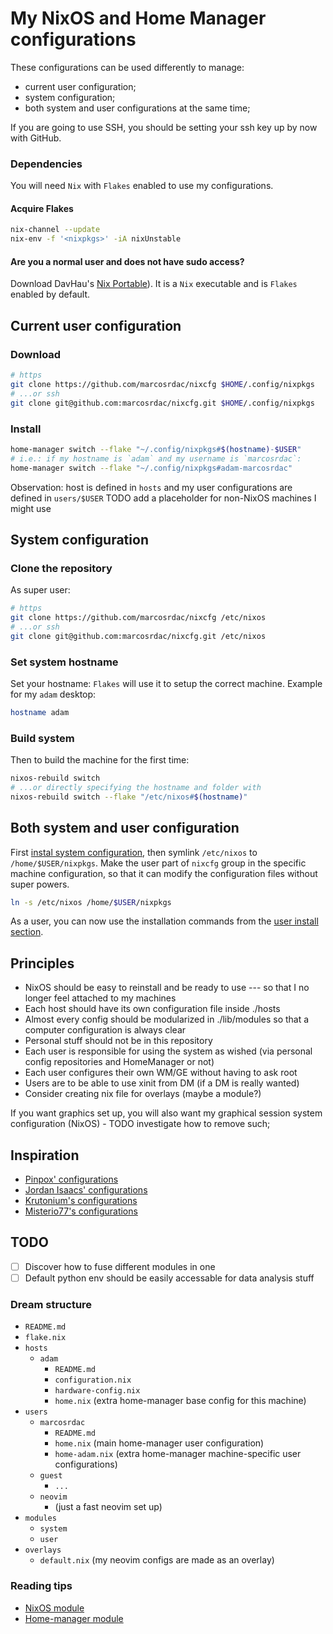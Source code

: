 # My NixOS and Home Manager configurations

These configurations can be used differently to manage:

- current user configuration;
- system configuration;
- both system and user configurations at the same time;

If you are going to use SSH, you should be setting your ssh key up by now with GitHub.


### Dependencies

You will need `Nix` with `Flakes` enabled to use my configurations.

#### Acquire Flakes

```sh
nix-channel --update
nix-env -f '<nixpkgs>' -iA nixUnstable
```

#### Are you a normal user and does not have sudo access?

Download DavHau's [Nix Portable](https://github.com/DavHau/nix-portable)). It is a `Nix` executable and is `Flakes` enabled by default.


## Current user configuration

### Download

```sh
# https
git clone https://github.com/marcosrdac/nixcfg $HOME/.config/nixpkgs
# ...or ssh
git clone git@github.com:marcosrdac/nixcfg.git $HOME/.config/nixpkgs
```

### <a name="user-install"/> Install

```sh
home-manager switch --flake "~/.config/nixpkgs#$(hostname)-$USER"
# i.e.: if my hostname is `adam` and my username is `marcosrdac`:
home-manager switch --flake "~/.config/nixpkgs#adam-marcosrdac"
```

Observation: host is defined in `hosts` and my user configurations are defined in `users/$USER`
TODO add a placeholder for non-NixOS machines I might use


## <a name="system-install"/> System configuration

### Clone the repository

As super user:

```sh
# https
git clone https://github.com/marcosrdac/nixcfg /etc/nixos
# ...or ssh
git clone git@github.com:marcosrdac/nixcfg.git /etc/nixos
```

### Set system hostname

Set your hostname: `Flakes` will use it to setup the correct machine. Example for my `adam` desktop:

```sh
hostname adam
```


### Build system

Then to build the machine for the first time:

```sh
nixos-rebuild switch
# ...or directly specifying the hostname and folder with
nixos-rebuild switch --flake "/etc/nixos#$(hostname)"
```


## Both system and user configuration

First [instal system configuration](#system-install), then symlink `/etc/nixos` to `/home/$USER/nixpkgs`. Make the user part of `nixcfg` group in the specific machine configuration, so that it can modify the configuration files without super powers.

```sh
ln -s /etc/nixos /home/$USER/nixpkgs
```

As a user, you can now use the installation commands from the [user install section](#user-install).


## Principles

- NixOS should be easy to reinstall and be ready to use --- so that I no longer feel attached to my machines
- Each host should have its own configuration file inside ./hosts
- Almost every config should be modularized in ./lib/modules so that a computer configuration is always clear
- Personal stuff should not be in this repository
- Each user is responsible for using the system as wished (via personal config repositories and HomeManager or not)
- Each user configures their own WM/GE without having to ask root
- Users are to be able to use xinit from DM (if a DM is really wanted)
- Consider creating nix file for overlays (maybe a module?)

If you want graphics set up, you will also want my graphical session system configuration (NixOS) - TODO investigate how to remove such;


## Inspiration

- [Pinpox' configurations](https://github.com/pinpox/nixos)
- [Jordan Isaacs' configurations](https://github.com/jordanisaacs/dotfiles)
- [Krutonium's configurations](https://github.com/Krutonium/My_Unified_NixOS_Config)
- [Misterio77's configurations](https://github.com/Misterio77/nix-config)

## TODO

- [ ] Discover how to fuse different modules in one
- [ ] Default python env should be easily accessable for data analysis stuff

### Dream structure

- `README.md`
- `flake.nix`
- `hosts`
  - `adam`
    - `README.md`
    - `configuration.nix`
    - `hardware-config.nix`
    - `home.nix` (extra home-manager base config for this machine)
- `users`
  - `marcosrdac`
    - `README.md`
    - `home.nix` (main home-manager user configuration)
    - `home-adam.nix` (extra home-manager machine-specific user configurations)
  - `guest`
    - `...`
  - `neovim`
    - (just a fast neovim set up)
- `modules`
  - `system`
  - `user`
- `overlays`
  - `default.nix` (my neovim configs are made as an overlay)


### Reading tips

- [NixOS module](https://github.com/NixOS/nixpkgs/blob/master/nixos/modules/services/x11/window-managers/i3.nix)
- [Home-manager module](https://github.com/nix-community/home-manager/blob/master/modules/services/window-managers/bspwm/default.nix)
